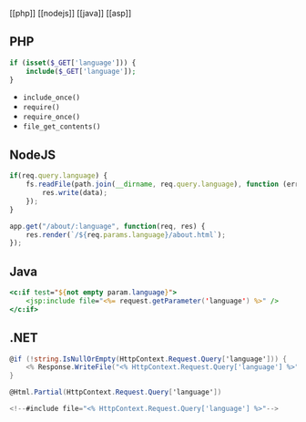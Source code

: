 [[php]]
[[nodejs]]
[[java]]
[[asp]]
## PHP
```PHP
if (isset($_GET['language'])) {
    include($_GET['language']);
}
```

* `include_once()`
* `require()`
* `require_once()`
* `file_get_contents()`

## NodeJS
```javascript
if(req.query.language) {
    fs.readFile(path.join(__dirname, req.query.language), function (err, data) {
        res.write(data);
    });
}
```

```js
app.get("/about/:language", function(req, res) {
    res.render(`/${req.params.language}/about.html`);
});
```

## Java
```jsp
<c:if test="${not empty param.language}">
    <jsp:include file="<%= request.getParameter('language') %>" />
</c:if>
```

## .NET
```cs
@if (!string.IsNullOrEmpty(HttpContext.Request.Query['language'])) {
    <% Response.WriteFile("<% HttpContext.Request.Query['language'] %>"); %> 
}
```

```cs
@Html.Partial(HttpContext.Request.Query['language'])
```

```cs
<!--#include file="<% HttpContext.Request.Query['language'] %>"-->
```

